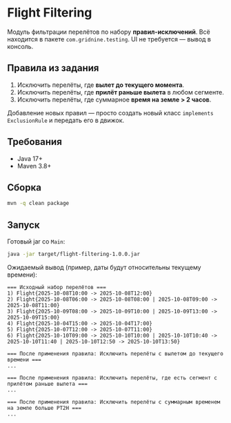 # Flight Filtering

Модуль фильтрации перелётов по набору **правил-исключений**. Всё находится в пакете `com.gridnine.testing`.
UI не требуется — вывод в консоль.

## Правила из задания
1. Исключить перелёты, где **вылет до текущего момента**.
2. Исключить перелёты, где **прилёт раньше вылета** в любом сегменте.
3. Исключить перелёты, где суммарное **время на земле > 2 часов**.

Добавление новых правил — просто создать новый класс `implements ExclusionRule` и передать его в движок.

## Требования
- Java 17+
- Maven 3.8+

## Сборка
```bash
mvn -q clean package
```

## Запуск
Готовый jar со `Main`:
```bash
java -jar target/flight-filtering-1.0.0.jar
```

Ожидаемый вывод (пример, даты будут относительны текущему времени):
```
=== Исходный набор перелётов ===
1) Flight{2025-10-08T10:00 -> 2025-10-08T12:00}
2) Flight{2025-10-08T06:00 -> 2025-10-08T08:00 | 2025-10-08T09:00 -> 2025-10-08T11:00}
3) Flight{2025-10-09T08:00 -> 2025-10-09T10:00 | 2025-10-09T13:00 -> 2025-10-09T15:00}
4) Flight{2025-10-04T15:00 -> 2025-10-04T17:00}
5) Flight{2025-10-07T12:00 -> 2025-10-07T11:00}
6) Flight{2025-10-10T09:00 -> 2025-10-10T10:00 | 2025-10-10T10:40 -> 2025-10-10T11:40 | 2025-10-10T12:50 -> 2025-10-10T13:50}

=== После применения правила: Исключить перелёты с вылетом до текущего времени ===
...

=== После применения правила: Исключить перелёты, где есть сегмент с прилётом раньше вылета ===
...

=== После применения правила: Исключить перелёты с суммарным временем на земле больше PT2H ===
...
```
